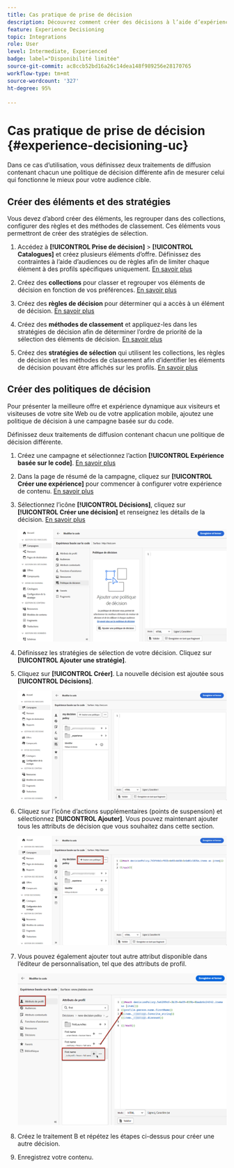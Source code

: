 ```yaml
---
title: Cas pratique de prise de décision
description: Découvrez comment créer des décisions à l’aide d’expériences avec le canal basé sur le code.
feature: Experience Decisioning
topic: Integrations
role: User
level: Intermediate, Experienced
badge: label="Disponibilité limitée"
source-git-commit: ac8ccb52bd16a26c14dea148f989256e28170765
workflow-type: tm+mt
source-wordcount: '327'
ht-degree: 95%

---
```


# Cas pratique de prise de décision {#experience-decisioning-uc}

Dans ce cas d’utilisation, vous définissez deux traitements de diffusion contenant chacun une politique de décision différente afin de mesurer celui qui fonctionne le mieux pour votre audience cible.

## Créer des éléments et des stratégies

Vous devez d’abord créer des éléments, les regrouper dans des collections, configurer des règles et des méthodes de classement. Ces éléments vous permettront de créer des stratégies de sélection.

1. Accédez à **[!UICONTROL Prise de décision]** > **[!UICONTROL Catalogues]** et créez plusieurs éléments d’offre. Définissez des contraintes à l’aide d’audiences ou de règles afin de limiter chaque élément à des profils spécifiques uniquement. [En savoir plus](items.md)

   <!--
   1. From the items list, click the **[!UICONTROL Edit schema]** button  and edit the custom attributes if needed. [Learn how to work with catalogs](catalogs.md)-->

1. Créez des **collections** pour classer et regrouper vos éléments de décision en fonction de vos préférences. [En savoir plus](collections.md)

1. Créez des **règles de décision** pour déterminer qui a accès à un élément de décision. [En savoir plus](rules.md)

1. Créez des **méthodes de classement** et appliquez-les dans les stratégies de décision afin de déterminer l’ordre de priorité de la sélection des éléments de décision. [En savoir plus](ranking.md)

1. Créez des **stratégies de sélection** qui utilisent les collections, les règles de décision et les méthodes de classement afin d’identifier les éléments de décision pouvant être affichés sur les profils. [En savoir plus](selection-strategies.md)

## Créer des politiques de décision

Pour présenter la meilleure offre et expérience dynamique aux visiteurs et visiteuses de votre site Web ou de votre application mobile, ajoutez une politique de décision à une campagne basée sur du code.

Définissez deux traitements de diffusion contenant chacun une politique de décision différente.

1. Créez une campagne et sélectionnez l’action **[!UICONTROL Expérience basée sur le code]**. [En savoir plus](../code-based/create-code-based.md)

1. Dans la page de résumé de la campagne, cliquez sur **[!UICONTROL Créer une expérience]** pour commencer à configurer votre expérience de contenu. [En savoir plus](../content-management/content-experiment.md)

1. Sélectionnez l’icône **[!UICONTROL Décisions]**, cliquez sur **[!UICONTROL Créer une décision]** et renseignez les détails de la décision. [En savoir plus](create-decision.md)

   ![](assets/decision-code-based-create.png)

1. Définissez les stratégies de sélection de votre décision. Cliquez sur **[!UICONTROL Ajouter une stratégie]**.

1. Cliquez sur **[!UICONTROL Créer]**. La nouvelle décision est ajoutée sous **[!UICONTROL Décisions]**.

   ![](assets/decision-code-based-decision-added.png)

1. Cliquez sur l’icône d’actions supplémentaires (points de suspension) et sélectionnez **[!UICONTROL Ajouter]**. Vous pouvez maintenant ajouter tous les attributs de décision que vous souhaitez dans cette section.

   ![](assets/decision-code-based-add-decision.png)

1. Vous pouvez également ajouter tout autre attribut disponible dans l’éditeur de personnalisation, tel que des attributs de profil.

   ![](assets/decision-code-based-decision-profile-attribute.png)

1. Créez le traitement B et répétez les étapes ci-dessus pour créer une autre décision.

1. Enregistrez votre contenu.


